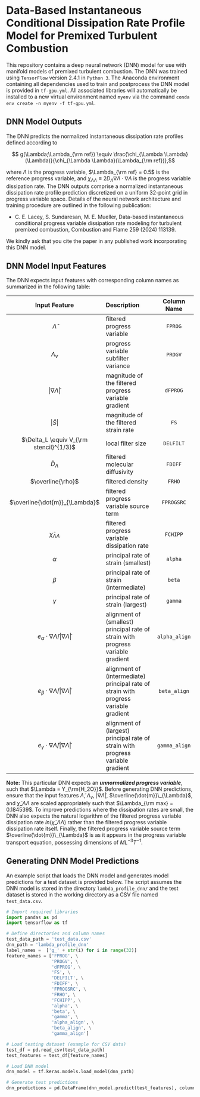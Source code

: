 # Data-Based Instantaneous Conditional Dissipation Rate Profile Model for Premixed Turbulent Combustion

This repository contains a deep neural network (DNN) model for use with manifold models of premixed turbulent combustion. The DNN was trained using ```TensorFlow``` version 2.4.1 in ```Python 3```. The Anaconda environment containing all dependencies used to train and postprocess the DNN model is provided in ```tf-gpu.yml```. All associated libraries will automatically be installed to a new virtual environment named ```myenv``` via the command ```conda env create -n myenv -f tf-gpu.yml```.


## DNN Model Outputs

The DNN predicts the normalized instantaneous dissipation rate profiles defined according to

$$ g(\Lambda;\Lambda_{\rm ref}) \equiv \frac{\chi_{\Lambda \Lambda}(\Lambda)}{\chi_{\Lambda \Lambda}(\Lambda_{\rm ref})},$$

where $\Lambda$ is the progress variable, $\Lambda_{\rm ref} = 0.5$ is the reference progress variable, and $\chi_{\Lambda \Lambda} \equiv 2 D_{\Lambda} \nabla \Lambda \cdot \nabla \Lambda$ is the progress variable dissipation rate. The DNN outputs comprise a normalized instantaneous dissipation rate profile prediction discretized on a uniform 32-point grid in progress variable space. Details of the neural network architecture and training procedure are outlined in the following publication:

- C. E. Lacey, S. Sundaresan, M. E. Mueller, Data-based instantaneous conditional progress variable dissipation rate modeling for turbulent premixed combustion, Combustion and Flame 259 (2024) 113139.

We kindly ask that you cite the paper in any published work incorporating this DNN model.


## DNN Model Input Features

The DNN expects input features with corresponding column names as summarized in the following table:

| Input Feature | Description | Column Name   |
| :---:         |    :----   |        :---:   |
|   $\widetilde{\Lambda}$            | filtered progress variable                  |    ```FPROG```   |
|     $\Lambda_v$          | progress variable subfilter variance        |    ```PROGV```   |
|       $\lvert \nabla \widetilde \Lambda \rvert$        | magnitude of the filtered progress variable gradient                 |    ```dFPROG```  |
|        $\lvert \widetilde S \rvert$       | magnitude of the filtered strain rate        |    ```FS```      |
|        $\Delta_L \equiv V_{\rm stencil}^{1/3}$       | local filter size                 |    ```DELFILT``` |
|       $\widetilde{D}_{\Lambda}$        | filtered molecular diffusivity        |    ```FDIFF```   |
|       $\overline{\rho}$        | filtered density        |    ```FRHO```   |
|      $\overline{\dot{m}}_{\Lambda}$         | filtered progress variable source term                  |    ```FPROGSRC```|
|      $\widetilde \chi_{\Lambda \Lambda}$         | filtered progress variable dissipation rate       |    ```FCHIPP```  |
|      $\alpha$         | principal rate of strain (smallest)                 |    ```alpha```   |
|       $\beta$        | principal rate of strain (intermediate)        |    ```beta```    |
|      $\gamma$         | principal rate of strain (largest)                  |    ```gamma```   |
|        $e_{\alpha}\cdot \nabla \widetilde{\Lambda}/\lvert \nabla \widetilde{\Lambda}\rvert$       | alignment of (smallest) principal rate of strain with progress variable gradient        |    ```alpha_align```   |
|       $e_{\beta}\cdot \nabla \widetilde{\Lambda}/\lvert \nabla \widetilde{\Lambda}\rvert$        | alignment of (intermediate) principal rate of strain with progress variable gradient                  |    ```beta_align```    |
|       $e_{\gamma}\cdot \nabla \widetilde{\Lambda}/\lvert \nabla \widetilde{\Lambda}\rvert$        | alignment of (largest) principal rate of strain with progress variable gradient        |    ```gamma_align```   |

**Note:** This particular DNN expects an ***unnormalized progress variable***, such that $\Lambda = Y_{\rm{H_2O}}$. Before generating DNN predictions, ensure that the input features $\widetilde{\Lambda}$, $\Lambda_v$, $\lvert\nabla\widetilde{\Lambda}\rvert$, $\overline{\dot{m}}\_{\Lambda}$, and $\widetilde{\chi}\_{\Lambda \Lambda}$ are scaled appropriately such that $\Lambda_{\rm max} = 0.184539$. To improve predictions where the dissipation rates are small, the DNN also expects the natural logarithm of the filtered progress variable dissipation rate $ln\left(\widetilde{\chi}\_{\Lambda \Lambda}\right)$ rather than the filtered progress variable dissipation rate itself. Finally, the filtered progress variable source term $\overline{\dot{m}}\_{\Lambda}$ is as it appears in the progress variable transport equation, possessing dimensions of $ML^{-3}T^{-1}$.

## Generating DNN Model Predictions

An example script that loads the DNN model and generates model predictions for a test dataset is provided below. The script assumes the DNN model is stored in the directory ```lambda_profile_dnn/``` and the test dataset is stored in the working directory as a CSV file named ```test_data.csv```.

```python
# Import required libraries
import pandas as pd
import tensorflow as tf

# Define directories and column names
test_data_path = 'test_data.csv'
dnn_path = 'lambda_profile_dnn'
label_names =  ['g_' + str(i) for i in range(32)]
feature_names = ['FPROG', \
                 'PROGV', \
                 'dFPROG', \
                 'FS', \
                 'DELFILT', \
                 'FDIFF', \
                 'FPROGSRC', \
                 'FRHO', \
                 'FCHIPP', \
                 'alpha', \
                 'beta', \
                 'gamma', \
                 'alpha_align', \
                 'beta_align', \
                 'gamma_align']

# Load testing dataset (example for CSV data)
test_df = pd.read_csv(test_data_path)
test_features = test_df[feature_names]

# Load DNN model
dnn_model = tf.keras.models.load_model(dnn_path)

# Generate test predictions
dnn_predictions = pd.DataFrame(dnn_model.predict(test_features), columns=label_names)

```
